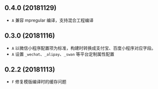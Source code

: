 ## 0.4.0 (20181129)

- `A` 兼容 mpregular 编译，支持混合工程编译

## 0.3.0 (20181116)

- `A` 以微信小程序配置项为标准，构建时转换成支付宝、百度小程序对应字段。
- `A` 设置 `_wechat`、`_alipay`、`_swan` 等平台定制属性配置

## 0.2.2 (20181113)

- `F` 修复模版编译时的缓存问题